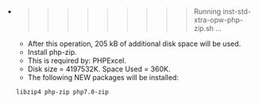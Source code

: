 * >>>>>>>>> Running inst-std-xtra-opw-php-zip.sh ...
  * After this operation, 205 kB of additional disk space will be used.
  * Install php-zip.
  * This is required by: PHPExcel.
  * Disk size = 4197532K. Space Used = 360K.
  * The following NEW packages will be installed:
  ```bash
  libzip4 php-zip php7.0-zip
  ```
